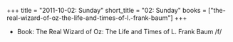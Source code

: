 +++
title = "2011-10-02: Sunday"
short_title = "02: Sunday"
books = ["the-real-wizard-of-oz-the-life-and-times-of-l.-frank-baum"]
+++


* Book: The Real Wizard of Oz: The Life and Times of L. Frank Baum /f/

